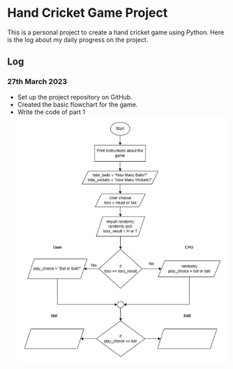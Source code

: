 # Hand Cricket Game Project

This is a personal project to create a hand cricket game using Python. Here is the log about my daily progress on the project.

## Log

### 27th March 2023

- Set up the project repository on GitHub.
- Created the basic flowchart for the game.
- Write the code of part 1
  ![flowchart_part1](flowchart/hand_cricket.png)
